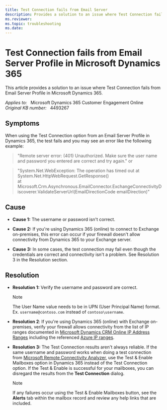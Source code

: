 ```yaml
---
title: Test Connection fails from Email Server
description: Provides a solution to an issue where Test Connection fails from Email Server Profile in Microsoft Dynamics 365.
ms.reviewer: 
ms.topic: troubleshooting
ms.date: 
---
```

# Test Connection fails from Email Server Profile in Microsoft Dynamics 365

This article provides a solution to an issue where Test Connection fails from Email Server Profile in Microsoft Dynamics 365.

_Applies to:_ &nbsp; Microsoft Dynamics 365 Customer Engagement Online  
_Original KB number:_ &nbsp; 4493267

## Symptoms

When using the Test Connection option from an Email Server Profile in Dynamics 365, the test fails and you may see an error like the following example:

> "Remote server error: (401) Unauthorized. Make sure the user name and password you entered are correct and try again."
or

> "System.Net.WebException: The operation has timed out
at System.Net.HttpWebRequest.GetResponse()  
at Microsoft.Crm.Asynchronous.EmailConnector.ExchangeConnectivityDiscoverer.ValidateServerUrl(EmailDirectionCode emailDirection)"

## Cause

- **Cause 1:** The username or password isn't correct.

- **Cause 2:** If you're using Dynamics 365 (online) to connect to Exchange on-premises, this error can occur if your firewall doesn't allow connectivity from Dynamics 365 to your Exchange server.

- **Cause 3:** In some cases, the test connection may fail even though the credentials are correct and connectivity isn't a problem. See Resolution 3 in the Resolution section.

## Resolution

- **Resolution 1:** Verify the username and password are correct.

    > [!NOTE]
    > The User Name value needs to be in UPN (User Principal Name) format. Ex. `username@contoso.com` instead of `contoso\username`.

- **Resolution 2**: If you're using Dynamics 365 (online) with Exchange on-premises, verify your firewall allows connectivity from the list of IP ranges documented in [Microsoft Dynamics CRM Online IP Address Ranges](https://support.microsoft.com/help/2728473) including the referenced [Azure IP ranges](https://support.microsoft.com/help/2728473).

- **Resolution 3:** The Test Connection results aren't always reliable. If the same username and password works when doing a test connection from [Microsoft Remote Connectivity Analyzer](https://testconnectivity.microsoft.com/tests/o365), use the Test & Enable Mailboxes option in Dynamics 365 instead of the Test Connection option. If the Test & Enable is successful for your mailboxes, you can disregard the results from the **Test Connection** dialog.

    > [!NOTE]
    > If any failures occur using the Test & Enable Mailboxes button, see the **Alerts** tab within the mailbox record and review any help links that are included.
